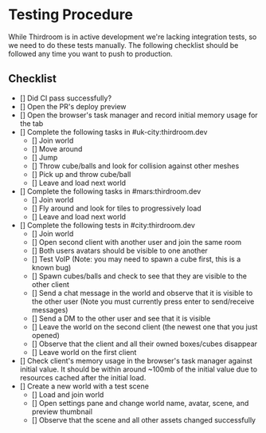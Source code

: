 # Testing Procedure

While Thirdroom is in active development we're lacking integration tests, so we need to do these tests manually. The following checklist should be followed any time you want to push to production.

## Checklist

- [] Did CI pass successfully?
- [] Open the PR's deploy preview
- [] Open the browser's task manager and record initial memory usage for the tab
- [] Complete the following tasks in #uk-city:thirdroom.dev
  - [] Join world
  - [] Move around
  - [] Jump
  - [] Throw cube/balls and look for collision against other meshes
  - [] Pick up and throw cube/ball
  - [] Leave and load next world
- [] Complete the following tasks in #mars:thirdroom.dev
  - [] Join world
  - [] Fly around and look for tiles to progressively load
  - [] Leave and load next world
- [] Complete the following tests in #city:thirdroom.dev
  - [] Join world
  - [] Open second client with another user and join the same room
  - [] Both users avatars should be visible to one another
  - [] Test VoIP (Note: you may need to spawn a cube first, this is a known bug)
  - [] Spawn cubes/balls and check to see that they are visible to the other client
  - [] Send a chat message in the world and observe that it is visible to the other user (Note you must currently press enter to send/receive messages)
  - [] Send a DM to the other user and see that it is visible
  - [] Leave the world on the second client (the newest one that you just opened)
  - [] Observe that the client and all their owned boxes/cubes disappear
  - [] Leave world on the first client
- [] Check client's memory usage in the browser's task manager against initial value. It should be within around ~100mb of the initial value due to resources cached after the initial load.
- [] Create a new world with a test scene
  - [] Load and join world
  - [] Open settings pane and change world name, avatar, scene, and preview thumbnail
  - [] Observe that the scene and all other assets changed successfully
